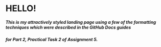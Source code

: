 # HELLO!

##### This is my **attractively styled** landing page using a few of the __formatting__ techniques which were described in the GitHub Docs guides
##### for Part 2, Practical Task 2 of Assignment 5.







